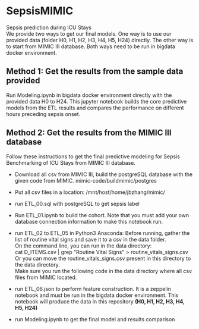 # SepsisMIMIC
Sepsis prediction during ICU Stays	
We provide two ways to get our final models. One way is to use our provided data (folder H0, H1, H2, H3, H4, H5, H24) directly. The other way is to start from MIMIC III database. Both ways need to be run in bigdata docker environment.

## Method 1: Get the results from the sample data provided
Run Modeling.ipynb in bigdata docker environment directly with the provided data H0 to H24.	
This jupyter notebook builds the core predictive models from the ETL results and compares the performance on different hours preceding sepsis onset.	



## Method 2: Get the results from the MIMIC III database

Follow these instructions to get the final predictive modeling for Sepsis Benchmarking of ICU Stays from MIMIC III database.

- Download all csv from MIMIC III, build the postgreSQL database with the given code from MIMIC.
mimic-code/buildmimic/postgres

- Put all csv files in a location: /mnt/host/home/jbzhang/mimic/

- run ETL_00.sql with postgreSQL to get sepsis label

- Run ETL_01.ipynb to build the cohort. Note that you must add your own database connection information to make this notebook run.

- run ETL_02 to ETL_05 in Python3 Anaconda: 
  Before running, gather the list of routine vital signs and save it to a csv in the data folder.  
  On the command line, you can run in the data directory:  
    cat D_ITEMS.csv | grep "Routine Vital Signs" > routine_vitals_signs.csv  
    Or you can move the routine_vitals_signs.csv present in this directory to the data directory.  
  Make sure you run the following code in the data directory where all csv files from MIMIC located.


- run ETL_06.json to perform feature construction. It is a zeppelin notebook and must be run in the bigdata docker environment. This notebook will produce the data in this repository **(H0, H1, H2, H3, H4, H5, H24)**  

- run Modeling.ipynb to get the final model and results comparison
